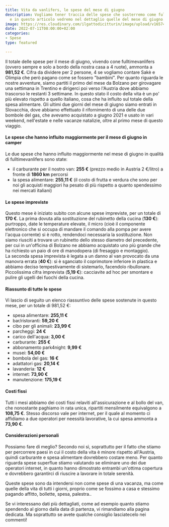 ```yaml
---
title: Vita da vanlifers, le spese del mese di giugno
description: Vogliamo tener traccia delle spese che sosterremo come fulltimevanlifers
  e in questo articolo vedremo nel dettaglio quelle del mese di giugno.
image: https://res.cloudinary.com/ilgattodicitturin/image/upload/v1657440439/Articoli/spesa_giugno_pfo0lt.jpg
date: 2022-07-11T08:00:00+02:00
categories:
- Spese
type: featured

---
```

Il totale delle spese per il mese di giugno, vivendo cone fulltimevanlifers (ovvero sempre e solo a bordo della nostra casa a 4 ruote), ammonta a **981,52 €**. Cifra da dividere per 2 persone, 4 se vogliamo contare Sakè e Olimpia che però pagano come se fossero "bambini". 
Per quanto riguarda le nostre avventure, siamo partiti il primo del mese da Bolzano per girovagare una settimana in Trentino e dirigerci poi verso l'Austria dove abbiamo trascorso le restanti 3 settimane. In questo stato il costo della vita è un po' più elevato rispetto a quello italiano, cosa che ha influito sul totale della spesa alimentare.
Gli ultimi due giorni del mese di giugno siamo entrati in Slovacchia, dove abbiamo effettuato il rifornimento di una delle due bombole del gas, che avevamo acquistato a giugno 2021 e usato in vari weekend, nell'estate e nelle vacanze natalizie, oltre al primo mese di questo viaggio. 

#### Le spese che hanno influito maggiormente per il mese di giugno in camper 

Le due spese che hanno influito maggiormente nel mese di giugno in qualità di fulltimevanlifers sono state:
* il carburante per il nostro van:  **255 €** (prezzo medio in Austria 2 €/litro) a fronte di **1860 km** percorsi
* la spesa alimentare: **255,11 €** (il costo di frutta e verdura che sono per noi gli acquisti maggiori ha pesato di più rispetto a quanto spendessimo nei mercati italiani)


#### Le spese impreviste

Questo mese è iniziato subito con alcune spese impreviste, per un totale di **170 €**. 
La prima dovuta alla sostituzione del rubinetto della cucina (**130 €**): purtroppo, date le temperature elevate, il micro (cioè il componente elettronico che si occupa di mandare il comando alla pompa per avere l'acqua corrente) si è rotto, rendendoci necessaria la sostituzione. Non siamo riusciti a trovare un rubinetto dello stesso diametro del precedente, per cui in un'officina di Bolzano ne abbiamo acquistato uno più grande che ha richiesto un paio di ore di manodopera (di fresaggio e montaggio).  
La seconda spesa imprevista è legata a un danno al van provocato da una manovra errata (**40 €**): si è sganciato il coprimotore inferiore in plastica e abbiamo deciso tempestivamente di sistemarlo, facendolo ribullonare.
Piccolissima cifra imprevista (**5,19 €**): cacciavite ad hoc per smontare e pulire gli ugelli dei fuochi della cucina.

#### Riassunto di tutte le spese

Vi lascio di seguito un elenco riassuntivo delle spese sostenute in questo mese, per un totale di 981,52 €:

* spesa alimentare: **255,11 €**
* bar/ristoranti: **59,20 €**
* cibo per gli animali: **23,99 €**
* parcheggi: **24 €**
* carico dell'acqua: **3,00 €**
* carburante: **255 €**
* abbonamento park4night: **9,99 €**
* musei: **54,00 €**
* bombola del gas: **16 €**
* adattatori gas: **20,14 €**
* lavanderia: **12 €**
* internet: **73,90 €**
* manutenzione: **175,19 €**


#### Costi fissi
Tutti i mesi abbiamo dei costi fissi relaviti all'assicurazione e al bollo del van, che nonostante paghiamo in rata unica, ripartiti mensilmente equivalgono a **108,75 €**. 
Stesso discorso vale per internet, per il quale al momento ci affidiamo a due operatori per neessità lavorative, la cui spesa ammonta a **73,90 €**.


#### Considerazioni personali

Possiamo fare di meglio? Secondo noi sì, soprattutto per il fatto che stiamo per percorrere paesi in cui il costo della vita è minore rispetto all'Austria, quindi carburante e spesa alimentare dovrebbero costare meno. 
Per quanto riguarda spese superflue stiamo valutando se eliminare uno dei due operatori internet, in quanto hanno dimostrato entrambi un'ottima copertura e dovrebbero garantirci di riuscire a lavorare in totale serenità.

Queste spese sono da intendersi non come spese di una vacanza, ma come quelle della vita di tutti i giorni, proprio come se fossimo a casa e stessimo pagando affitto, bollette, spesa, palestra.. 


Se vi interessano dati più dettagliati, come ad esempio quanto stiamo spendendo al giorno dalla data di partenza, vi rimandiamo alla pagina dedicata. 
Ma soprattutto se avete qualche consiglio lasciatecelo nei commenti!